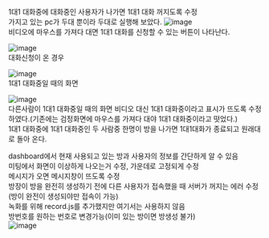 1대1 대화중에 대화중인 사용자가 나가면 1대1 대화 꺼지도록 수정   
가지고 있는 pc가 두대 뿐이라 두대로 실행해 보았다.
![image](https://user-images.githubusercontent.com/49871871/128483072-58e5d5cb-5b9c-4e1a-9277-4f14df44d783.png)   
비디오에 마우스를 가져다 대면 1대1 대화를 신청할 수 있는 버튼이 나타난다.

![image](https://user-images.githubusercontent.com/49871871/128483126-f9e7554a-cf1a-43ac-96f0-b350809ebb49.png)   
대화신청이 온 경우   
   
![image](https://user-images.githubusercontent.com/49871871/128483214-e6a6511d-0e01-4ec8-9ef6-5981df9f6ca2.png)    
1대1 대화중일 때의 화면   
   
![image](https://user-images.githubusercontent.com/49871871/128485003-70848d1d-f8cd-4dc0-8602-47815f8667fe.png)   
다른사람이 1대1 대화중일 때의 화면  비디오 대신 1대1 대화중이라고 표시가 뜨도록 수정하였다.(기존에는 검정화면에 마우스를 가져다 대야 1대1 대화중이라고 떳었다.)    
1대1 대화중에 1대1 대화중인 두 사람중 한명이 방을 나가면 1대1대화가 종료되고 원래대로 돌아 온다.

dashboard에서 현재 사용되고 있는 방과 사용자의 정보를 간단하게 알 수 있음   
미팅에서 화면이 이상하게 나오는거 수정, 가운데로 고정되게 수정    
메시지가 오면 메시지창이 뜨도록 수정   
방장이 방을 완전히 생성하기 전에 다른 사용자가 접속했을 때 서버가 꺼지는 에러 수정(방이 완전이 생성되야만 접속이 가능)    
녹화를 위해 record.js를 추가했지만 여기서는 사용하지 않음   
방번호를 원하는 번호로 변경가능(이미 있는 방이면 방생성 불가)   
![image](https://user-images.githubusercontent.com/49871871/128482139-8587ec80-bc24-4c6b-bfd4-7e1ad14714bd.png)

